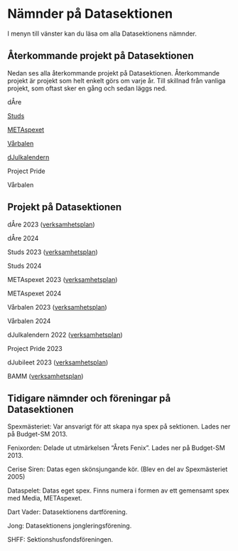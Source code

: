 # Nämnder på Datasektionen

I menyn till vänster kan du läsa om alla Datasektionens nämnder.

## Återkommande projekt på Datasektionen

Nedan ses alla återkommande projekt på Datasektionen. Återkommande projekt är projekt som helt enkelt görs om varje år. Till skillnad från vanliga projekt, som oftast sker en gång och sedan läggs ned.

dÅre

[Studs](https://studieresan.se)

[METAspexet](http://metaspexet.se)

[Vårbalen](https://www.facebook.com/dvarbalen/?fref=tag)

[dJulkalendern](https://djul.datasektionen.se/)

Project Pride

Vårbalen

## Projekt på Datasektionen

dÅre 2023 ([verksamhetsplan](https://yoggi.datasektionen.se/verksamhetsplaner/vp_dare_2023.pdf))

dÅre 2024

Studs 2023 ([verksamhetsplan](https://yoggi.datasektionen.se/verksamhetsplaner/vp_studs_2023.pdf))

Studs 2024

METAspexet 2023 ([verksamhetsplan](https://yoggi.datasektionen.se/verksamhetsplaner/vp_metaspexet_23.pdf))

METAspexet 2024

Vårbalen 2023 ([verksamhetsplan](https://yoggi.datasektionen.se/verksamhetsplaner/vp_varbal_2023.pdf))

Vårbalen 2024

dJulkalendern 2022 ([verksamhetsplan](https://yoggi.datasektionen.se/verksamhetsplaner/vp_djulkalendern_2022.pdf))

Project Pride 2023

dJubileet 2023 ([verksamhetsplan](https://yoggi.datasektionen.se/verksamhetsplaner/vp_djubileet_2023.pdf))

BAMM ([verksamhetsplan](https://yoggi.datasektionen.se/verksamhetsplaner/vp_bamm_2022.pdf))

## Tidigare nämnder och föreningar på Datasektionen

Spexmästeriet: Var ansvarigt för att skapa nya spex på sektionen. Lades ner på Budget-SM 2013.

Fenixorden: Delade ut utmärkelsen “Årets Fenix”. Lades ner på Budget-SM 2013.

Cerise Siren: Datas egen skönsjungande kör. (Blev en del av Spexmästeriet 2005)

Dataspelet: Datas eget spex. Finns numera i formen av ett gemensamt spex med Media, METAspexet.

Dart Vader: Datasektionens dartförening.

Jong: Datasektionens jongleringsförening.

SHFF: Sektionshusfondsföreningen.
